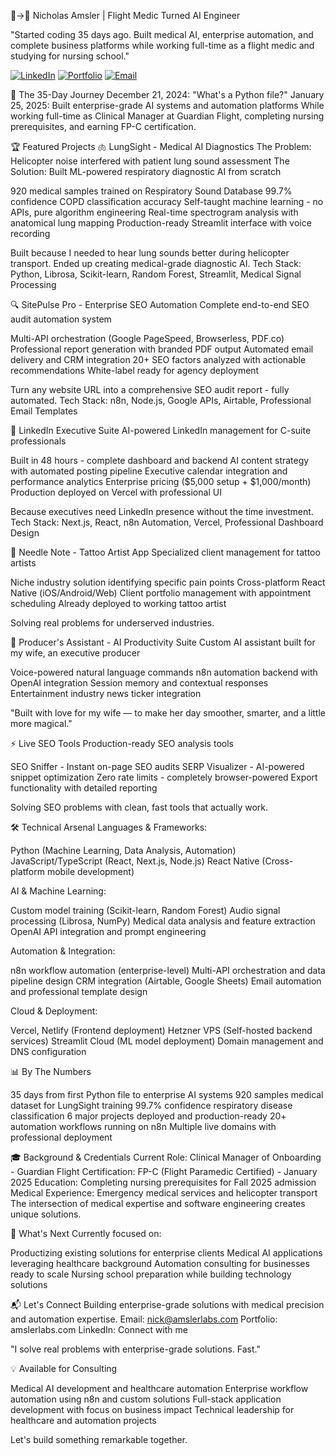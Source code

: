 🚁→🤖 Nicholas Amsler | Flight Medic Turned AI Engineer

"Started coding 35 days ago. Built medical AI, enterprise automation, and complete business platforms while working full-time as a flight medic and studying for nursing school."

[![LinkedIn](https://img.shields.io/badge/LinkedIn-Connect-blue?style=flat&logo=linkedin)](https://linkedin.com/in/nicholas-amsler)
[![Portfolio](https://img.shields.io/badge/Portfolio-Live-green?style=flat&logo=vercel)](https://amslerlabs.com)
[![Email](https://img.shields.io/badge/Email-Contact-red?style=flat&logo=gmail)](mailto:amsleranalytics@gmail.com)

🎯 The 35-Day Journey
December 21, 2024: "What's a Python file?"
January 25, 2025: Built enterprise-grade AI systems and automation platforms
While working full-time as Clinical Manager at Guardian Flight, completing nursing prerequisites, and earning FP-C certification.

🏆 Featured Projects
🫁 LungSight - Medical AI Diagnostics
The Problem: Helicopter noise interfered with patient lung sound assessment
The Solution: Built ML-powered respiratory diagnostic AI from scratch

920 medical samples trained on Respiratory Sound Database
99.7% confidence COPD classification accuracy
Self-taught machine learning - no APIs, pure algorithm engineering
Real-time spectrogram analysis with anatomical lung mapping
Production-ready Streamlit interface with voice recording

Built because I needed to hear lung sounds better during helicopter transport. Ended up creating medical-grade diagnostic AI.
Tech Stack: Python, Librosa, Scikit-learn, Random Forest, Streamlit, Medical Signal Processing

🔍 SitePulse Pro - Enterprise SEO Automation
Complete end-to-end SEO audit automation system

Multi-API orchestration (Google PageSpeed, Browserless, PDF.co)
Professional report generation with branded PDF output
Automated email delivery and CRM integration
20+ SEO factors analyzed with actionable recommendations
White-label ready for agency deployment

Turn any website URL into a comprehensive SEO audit report - fully automated.
Tech Stack: n8n, Node.js, Google APIs, Airtable, Professional Email Templates

💼 LinkedIn Executive Suite
AI-powered LinkedIn management for C-suite professionals

Built in 48 hours - complete dashboard and backend
AI content strategy with automated posting pipeline
Executive calendar integration and performance analytics
Enterprise pricing ($5,000 setup + $1,000/month)
Production deployed on Vercel with professional UI

Because executives need LinkedIn presence without the time investment.
Tech Stack: Next.js, React, n8n Automation, Vercel, Professional Dashboard Design

🎨 Needle Note - Tattoo Artist App
Specialized client management for tattoo artists

Niche industry solution identifying specific pain points
Cross-platform React Native (iOS/Android/Web)
Client portfolio management with appointment scheduling
Already deployed to working tattoo artist

Solving real problems for underserved industries.

🔧 Producer's Assistant - AI Productivity Suite
Custom AI assistant built for my wife, an executive producer

Voice-powered natural language commands
n8n automation backend with OpenAI integration
Session memory and contextual responses
Entertainment industry news ticker integration

"Built with love for my wife — to make her day smoother, smarter, and a little more magical."

⚡ Live SEO Tools
Production-ready SEO analysis tools

SEO Sniffer - Instant on-page SEO audits
SERP Visualizer - AI-powered snippet optimization
Zero rate limits - completely browser-powered
Export functionality with detailed reporting

Solving SEO problems with clean, fast tools that actually work.

🛠️ Technical Arsenal
Languages & Frameworks:

Python (Machine Learning, Data Analysis, Automation)
JavaScript/TypeScript (React, Next.js, Node.js)
React Native (Cross-platform mobile development)

AI & Machine Learning:

Custom model training (Scikit-learn, Random Forest)
Audio signal processing (Librosa, NumPy)
Medical data analysis and feature extraction
OpenAI API integration and prompt engineering

Automation & Integration:

n8n workflow automation (enterprise-level)
Multi-API orchestration and data pipeline design
CRM integration (Airtable, Google Sheets)
Email automation and professional template design

Cloud & Deployment:

Vercel, Netlify (Frontend deployment)
Hetzner VPS (Self-hosted backend services)
Streamlit Cloud (ML model deployment)
Domain management and DNS configuration


📊 By The Numbers

35 days from first Python file to enterprise AI systems
920 samples medical dataset for LungSight training
99.7% confidence respiratory disease classification
6 major projects deployed and production-ready
20+ automation workflows running on n8n
Multiple live domains with professional deployment


🎓 Background & Credentials
Current Role: Clinical Manager of Onboarding - Guardian Flight
Certification: FP-C (Flight Paramedic Certified) - January 2025
Education: Completing nursing prerequisites for Fall 2025 admission
Medical Experience: Emergency medical services and helicopter transport
The intersection of medical expertise and software engineering creates unique solutions.

🚀 What's Next
Currently focused on:

Productizing existing solutions for enterprise clients
Medical AI applications leveraging healthcare background
Automation consulting for businesses ready to scale
Nursing school preparation while building technology solutions


📬 Let's Connect
Building enterprise-grade solutions with medical precision and automation expertise.
Email: nick@amslerlabs.com
Portfolio: amslerlabs.com
LinkedIn: Connect with me

"I solve real problems with enterprise-grade solutions. Fast."


💡 Available for Consulting

Medical AI development and healthcare automation
Enterprise workflow automation using n8n and custom solutions
Full-stack application development with focus on business impact
Technical leadership for healthcare and automation projects

Let's build something remarkable together.
